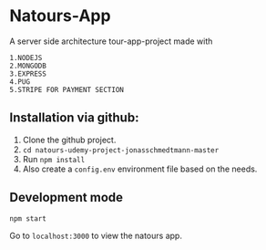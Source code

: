 # Natours-App

A server side architecture tour-app-project made with

```
1.NODEJS
2.MONGODB
3.EXPRESS
4.PUG
5.STRIPE FOR PAYMENT SECTION

```

## Installation via github:

1. Clone the github project.
2. `cd natours-udemy-project-jonasschmedtmann-master`
3. Run `npm install`
4. Also create a `config.env` environment file based on the needs.

## Development mode

```
npm start
```

Go to `localhost:3000` to view the natours app.

